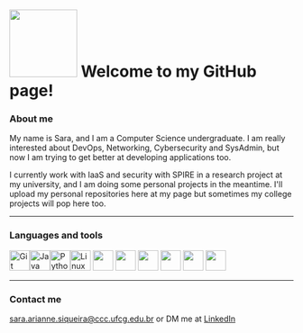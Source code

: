 # <img src="https://media2.giphy.com/media/v1.Y2lkPTc5MGI3NjExZmRocjZ5b2xhdzAwbzc1aTJpaDhtaGl1a3RmNnczeXRvc29lZGEyeCZlcD12MV9pbnRlcm5hbF9naWZfYnlfaWQmY3Q9cw/KJWgJrUbqPsB2gvSIt/giphy.webp" width="120"/>  Welcome to my GitHub page!

###  About me

My name is Sara, and I am a Computer Science undergraduate. I am really interested about DevOps, Networking, Cybersecurity and SysAdmin, but now I am trying to get better at developing applications too. 

I currently work with IaaS and security with SPIRE in a research project at my university, and I am doing some personal projects in the meantime. I'll upload my personal repositories here at my page but sometimes my college projects will pop here too.

***
### Languages and tools

<p align="left">
<a href="https://git-scm.com/" target="_blank" rel="noreferrer"><img src="https://raw.githubusercontent.com/danielcranney/readme-generator/main/public/icons/skills/git-colored.svg" width="36" height="36" alt="Git" /></a><a href="https://www.oracle.com/java/" target="_blank" rel="noreferrer"><img src="https://raw.githubusercontent.com/danielcranney/readme-generator/main/public/icons/skills/java-colored.svg" width="36" height="36" alt="Java" /></a><a href="https://www.python.org/" target="_blank" rel="noreferrer"><img src="https://raw.githubusercontent.com/danielcranney/readme-generator/main/public/icons/skills/python-colored.svg" width="36" height="36" alt="Python" /></a><a href="https://go.dev/doc/" target="_blank" rel="noreferrer"></a><a href="https://www.linux.org" target="_blank" rel="noreferrer"><img src="https://raw.githubusercontent.com/danielcranney/readme-generator/main/public/icons/skills/linux-colored.svg" width="36" height="36" alt="Linux" /></a> <img src="https://cdn.jsdelivr.net/gh/devicons/devicon@latest/icons/go/go-original.svg" width="36" /></a> <img src="https://cdn.jsdelivr.net/gh/devicons/devicon@latest/icons/bash/bash-original.svg" width="36"/></a> <img src="https://cdn.jsdelivr.net/gh/devicons/devicon@latest/icons/openstack/openstack-original.svg" width="36" /></a> <img src="https://cdn.jsdelivr.net/gh/devicons/devicon@latest/icons/kubernetes/kubernetes-original.svg"width="36"/></a> <img src="https://cdn.jsdelivr.net/gh/devicons/devicon@latest/icons/gitlab/gitlab-original.svg"width="36" /></a> <img src="https://cdn.jsdelivr.net/gh/devicons/devicon@latest/icons/postman/postman-original.svg"width="36" /></a>
</p>

***

### Contact me

sara.arianne.siqueira@ccc.ufcg.edu.br or DM me at [LinkedIn](https://www.linkedin.com/in/sara-siqueira-cs/)